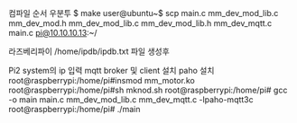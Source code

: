 컴파일 순서
우분투 $ make user@ubuntu~$ scp main.c mm_dev_mod_lib.c mm_dev_mod.h mm_dev_mod_lib.c mm_dev_mod_lib.h
mm_dev_mqtt.c main.c  pi@10.10.10.13:~/

라즈베리파이
/home/ipdb/ipdb.txt 파일 생성후

Pi2 system의 ip 입력
mqtt broker 및 client 설치
paho 설치
root@raspberrypi:/home/pi#insmod mm_motor.ko
root@raspberrypi:/home/pi#sh mknod.sh
root@raspberrypi:/home/pi# gcc -o main  main.c mm_dev_mod_lib.c mm_dev_mqtt.c -lpaho-mqtt3c
root@raspberrypi:/home/pi# ./main